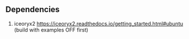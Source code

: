 ## Dependencies

1. iceoryx2 https://iceoryx2.readthedocs.io/getting_started.html#ubuntu   (build with examples OFF first)
